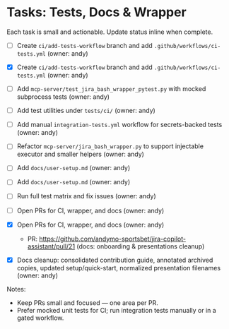 # Tasks: Tests, Docs & Wrapper

Each task is small and actionable. Update status inline when complete.

- [ ] Create `ci/add-tests-workflow` branch and add `.github/workflows/ci-tests.yml` (owner: andy)
- [x] Create `ci/add-tests-workflow` branch and add `.github/workflows/ci-tests.yml` (owner: andy)
- [ ] Add `mcp-server/test_jira_bash_wrapper_pytest.py` with mocked subprocess tests (owner: andy)
- [ ] Add test utilities under `tests/ci/` (owner: andy)
- [ ] Add manual `integration-tests.yml` workflow for secrets-backed tests (owner: andy)
- [ ] Refactor `mcp-server/jira_bash_wrapper.py` to support injectable executor and smaller helpers (owner: andy)
- [ ] Add `docs/user-setup.md` (owner: andy)
- [ ] Add `docs/user-setup.md` (owner: andy)
- [ ] Run full test matrix and fix issues (owner: andy)
- [ ] Open PRs for CI, wrapper, and docs (owner: andy)
- [x] Open PRs for CI, wrapper, and docs (owner: andy)  
	- PR: https://github.com/andymo-sportsbet/jira-copilot-assistant/pull/21 (docs: onboarding & presentations cleanup)

- [x] Docs cleanup: consolidated contribution guide, annotated archived copies, updated setup/quick-start, normalized presentation filenames (owner: andy)

Notes:
- Keep PRs small and focused — one area per PR.
- Prefer mocked unit tests for CI; run integration tests manually or in a gated workflow.
